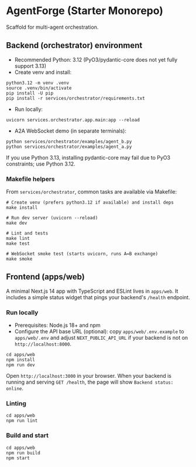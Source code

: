 # AgentForge (Starter Monorepo)

Scaffold for multi-agent orchestration.

## Backend (orchestrator) environment

- Recommended Python: 3.12 (PyO3/pydantic-core does not yet fully support 3.13)
- Create venv and install:

```
python3.12 -m venv .venv
source .venv/bin/activate
pip install -U pip
pip install -r services/orchestrator/requirements.txt
```

- Run locally:

```
uvicorn services.orchestrator.app.main:app --reload
```

- A2A WebSocket demo (in separate terminals):

```
python services/orchestrator/examples/agent_b.py
python services/orchestrator/examples/agent_a.py
```

If you use Python 3.13, installing pydantic-core may fail due to PyO3 constraints; use Python 3.12.

### Makefile helpers

From `services/orchestrator`, common tasks are available via Makefile:

```
# Create venv (prefers python3.12 if available) and install deps
make install

# Run dev server (uvicorn --reload)
make dev

# Lint and tests
make lint
make test

# WebSocket smoke test (starts uvicorn, runs A↔B exchange)
make smoke
```

## Frontend (apps/web)

A minimal Next.js 14 app with TypeScript and ESLint lives in `apps/web`. It includes a simple status widget that pings your backend's `/health` endpoint.

### Run locally

- Prerequisites: Node.js 18+ and npm
- Configure the API base URL (optional): copy `apps/web/.env.example` to `apps/web/.env` and adjust `NEXT_PUBLIC_API_URL` if your backend is not on `http://localhost:8000`.

```
cd apps/web
npm install
npm run dev
```

Open `http://localhost:3000` in your browser. When your backend is running and serving `GET /health`, the page will show `Backend status: online`.

### Linting

```
cd apps/web
npm run lint
```

### Build and start

```
cd apps/web
npm run build
npm start
```
